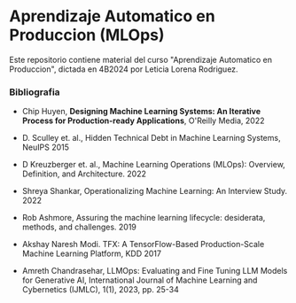 # Aprendizaje Automatico en Produccion (MLOps)
 Este repositorio contiene material del curso "Aprendizaje Automatico en Produccion", dictada en 4B2024 por Leticia Lorena Rodriguez. 

 ### Bibliografia

- Chip Huyen, **Designing Machine Learning Systems: An Iterative Process for Production-ready Applications**, O'Reilly Media,  2022

- D. Sculley et. al., Hidden Technical Debt in Machine Learning Systems,  NeuIPS 2015

- D Kreuzberger et. al., Machine Learning Operations (MLOps): Overview, Definition, and Architecture. 2022 

- Shreya Shankar, Operationalizing Machine Learning: An Interview Study. 2022 

- Rob Ashmore, Assuring the machine learning lifecycle: desiderata, methods, and challenges. 2019 

- Akshay Naresh Modi. TFX: A TensorFlow-Based Production-Scale Machine Learning Platform, KDD 2017

- Amreth Chandrasehar, LLMOps: Evaluating and Fine Tuning LLM Models for Generative AI, International Journal of Machine Learning and Cybernetics (IJMLC), 1(1), 2023, pp. 25-34  

